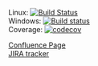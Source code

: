 Linux: [![Build Status](https://travis-ci.org/GENIVI/CANdevStudio.svg?branch=master)](https://travis-ci.org/GENIVI/CANdevStudio) <br />
Windows: [![Build status](https://ci.appveyor.com/api/projects/status/tse5vghfrai93nuw/branch/master?svg=true)](https://ci.appveyor.com/project/rkollataj/candevstudio-854jn/branch/master) <br />
Coverage: [![codecov](https://codecov.io/gh/GENIVI/CANdevStudio/branch/master/graph/badge.svg)](https://codecov.io/gh/GENIVI/CANdevStudio)

[Confluence Page](https://at.projects.genivi.org/wiki/display/PROJ/CANdevStudio)<br />
[JIRA tracker](https://at.projects.genivi.org/jira/projects/CDS)

